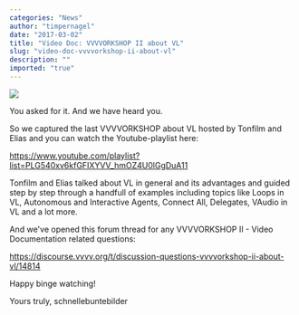 ```yaml
---
categories: "News"
author: "timpernagel"
date: "2017-03-02"
title: "Video Doc: VVVVORKSHOP II about VL"
slug: "video-doc-vvvvorkshop-ii-about-vl"
description: ""
imported: "true"
---
```



![](vvvvorkshop2.png) 

You asked for it. And we have heard you. 

So we captured the last VVVVORKSHOP about VL hosted by Tonfilm and Elias and you can watch the Youtube-playlist here:

<https://www.youtube.com/playlist?list=PLG540xv6kfGFIXYVV_hmOZ4U0lGgDuA11>

Tonfilm and Elias talked about VL in general and its advantages and guided step by step through a handfull of examples including topics like Loops in VL, Autonomous and Interactive Agents, Connect All, Delegates, VAudio in VL and a lot more.

And we've opened this forum thread for any VVVVORKSHOP II - Video Documentation related questions:

<https://discourse.vvvv.org/t/discussion-questions-vvvvorkshop-ii-about-vl/14814>

Happy binge watching!

Yours truly,
schnellebuntebilder